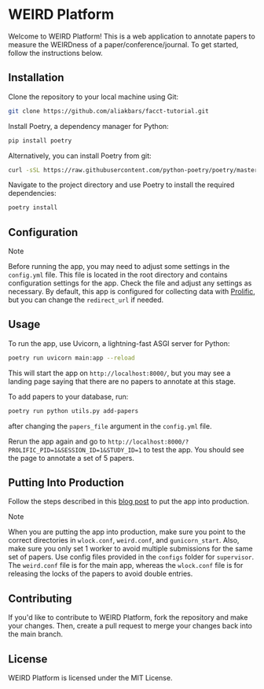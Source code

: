 # WEIRD Platform

Welcome to WEIRD Platform! This is a web application to annotate papers to measure the WEIRDness of a paper/conference/journal. To get started, follow the instructions below.

## Installation

Clone the repository to your local machine using Git:

```bash
git clone https://github.com/aliakbars/facct-tutorial.git
```

Install Poetry, a dependency manager for Python:
```bash
pip install poetry
```

Alternatively, you can install Poetry from git:
```bash
curl -sSL https://raw.githubusercontent.com/python-poetry/poetry/master/get-poetry.py | python -
```

Navigate to the project directory and use Poetry to install the required dependencies:
```bash
poetry install
```

## Configuration

> [!NOTE]
> Before running the app, you may need to adjust some settings in the `config.yml` file. This file is located in the root directory and contains configuration settings for the app. Check the file and adjust any settings as necessary. By default, this app is configured for collecting data with [Prolific](https://www.prolific.co/), but you can change the `redirect_url` if needed.

## Usage

To run the app, use Uvicorn, a lightning-fast ASGI server for Python:
```bash
poetry run uvicorn main:app --reload
```

This will start the app on `http://localhost:8000/`, but you may see a landing page saying that there are no papers to annotate at this stage.

To add papers to your database, run:
```bash
poetry run python utils.py add-papers
```
after changing the `papers_file` argument in the `config.yml` file.

Rerun the app again and go to `http://localhost:8000/?PROLIFIC_PID=1&SESSION_ID=1&STUDY_ID=1` to test the app. You should see the page to annotate a set of 5 papers.

## Putting Into Production

Follow the steps described in this [blog post](https://dylancastillo.co/fastapi-nginx-gunicorn/#step-3-set-up-your-fastapi-app) to put the app into production.

> [!NOTE]
> When you are putting the app into production, make sure you point to the correct directories in `wlock.conf`, `weird.conf`, and `gunicorn_start`. Also, make sure you only set 1 worker to avoid multiple submissions for the same set of papers. Use config files provided in the `configs` folder for `supervisor`. The `weird.conf` file is for the main app, whereas the `wlock.conf` file is for releasing the locks of the papers to avoid double entries.

## Contributing

If you'd like to contribute to WEIRD Platform, fork the repository and make your changes. Then, create a pull request to merge your changes back into the main branch.

## License

WEIRD Platform is licensed under the MIT License.